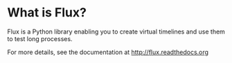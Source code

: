 # What is Flux?
Flux is a Python library enabling you to create virtual timelines and use them to test long processes.

For more details, see the documentation at http://flux.readthedocs.org
